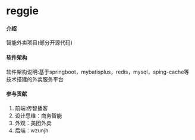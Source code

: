# reggie

#### 介绍
智能外卖项目(部分开源代码)

#### 软件架构
软件架构说明:基于springboot，mybatisplus，redis，mysql，sping-cache等技术搭建的外卖服务平台

#### 参与贡献

1.  前端:传智播客
2.  设计思维：商务智能
3.  外观：美团外卖
4.  后端：wzunjh

